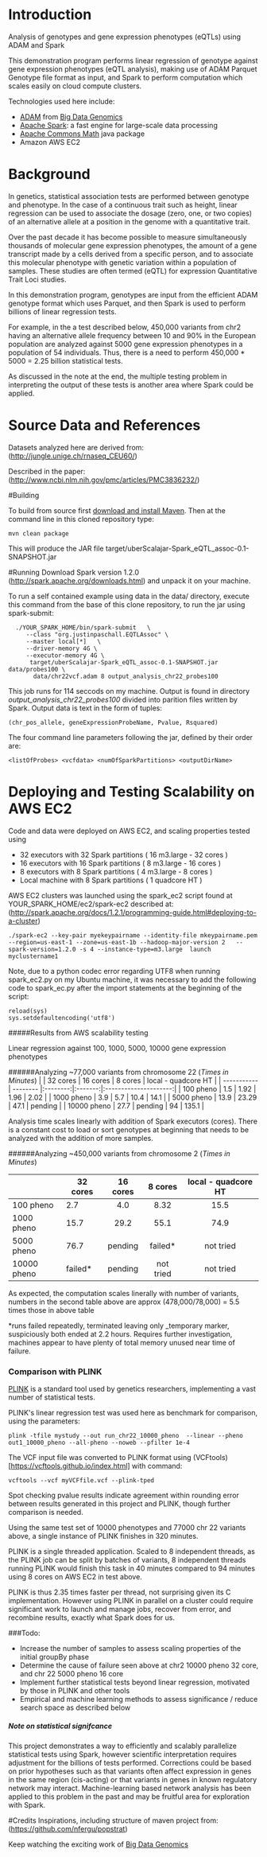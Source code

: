 # Introduction
Analysis of genotypes and gene expression phenotypes (eQTLs) using ADAM and Spark

This demonstration program performs linear regression of genotype against gene expression phenotypes (eQTL analysis), making use of ADAM Parquet Genotype file format as input, and Spark to perform computation which scales easily on cloud compute clusters.

Technologies used here include:
* [ADAM](https://github.com/bigdatagenomics/adam) from [Big Data Genomics](http://bdgenomics.org)
* [Apache Spark](https://spark.apache.org/): a fast engine for large-scale data processing
* [Apache Commons Math](http://commons.apache.org/proper/commons-math/)  java package
* Amazon AWS EC2

# Background
In genetics, statistical association tests are performed between genotype and phenotype.  In the case of a continuous trait such as height, linear regression can be used to associate the dosage (zero, one, or two copies) of an alternative allele at a position in the genome with a quantitative trait.  

Over the past decade it has become possible to measure simultaneously thousands of molecular gene expression phenotypes, the amount of a gene transcript made by a cells derived from a specific person, and to associate this molecular phenotype with genetic variation within a population of samples. These studies are often termed (eQTL) for expression Quantitative Trait Loci studies.

In this demonstration program, genotypes are input from the efficient ADAM genotype format which uses Parquet, and then Spark is used to perform billions of linear regression tests.  

For example, in the a test described below, 450,000 variants from chr2 having an alternative allele frequency between 10 and 90% in the European population are analyzed against 5000 gene expression phenotypes in a population of 54 individuals. Thus, there is a need to perform 450,000 * 5000 = 2.25 billion statistical tests.  

As discussed in the note at the end, the multiple testing problem in interpreting the output of these tests is another area where Spark could be applied.


# Source Data and References

Datasets analyzed here are derived from: (http://jungle.unige.ch/rnaseq_CEU60/)

Described in the paper: (http://www.ncbi.nlm.nih.gov/pmc/articles/PMC3836232/)

#Building

To build from source first [download and install Maven](http://maven.apache.org/download.cgi).
Then at the command line in this cloned repository type:
```
mvn clean package
```

This will produce the JAR file target/uberScalajar-Spark_eQTL_assoc-0.1-SNAPSHOT.jar

#Running
Download Spark version 1.2.0 (http://spark.apache.org/downloads.html) and unpack it on your machine.

To run a self contained example using  data in the data/ directory, execute this command from the base of this clone repository, to run the jar using spark-submit:

```
  ./YOUR_SPARK_HOME/bin/spark-submit   \
     --class "org.justinpaschall.EQTLAssoc" \
     --master local[*]   \
     --driver-memory 4G \
     --executor-memory 4G \
      target/uberScalajar-Spark_eQTL_assoc-0.1-SNAPSHOT.jar data/probes100 \
       data/chr22vcf.adam 8 output_analysis_chr22_probes100
```

This job runs for 114 seccods on my machine.  Output is found in directory *output_analysis_chr22_probes100* divided into parition files written by Spark.  Output data is text in the form of tuples:

```
(chr_pos_allele, geneExpressionProbeName, Pvalue, Rsquared)
```

The four command line parameters following the jar, defined by their order are:
```
<listOfProbes> <vcfdata> <numOfSparkPartitions> <outputDirName>
```

# Deploying and Testing Scalability on AWS EC2

Code and data were deployed on AWS EC2, and scaling properties tested using

* 32 executors with 32 Spark partitions ( 16 m3.large - 32 cores )
* 16 executors with 16 Spark partitions ( 8 m3.large - 16 cores )
* 8 executors with 8 Spark partitions ( 4 m3.large - 8 cores )
* Local machine with 8 Spark partitions ( 1 quadcore HT )

AWS EC2 clusters was launched using the spark_ec2 script found at YOUR_SPARK_HOME/ec2/spark-ec2
described at: (http://spark.apache.org/docs/1.2.1/programming-guide.html#deploying-to-a-cluster)

```
./spark-ec2 --key-pair myekeypairname --identity-file mkeypairname.pem  --region=us-east-1 --zone=us-east-1b --hadoop-major-version 2   --spark-version=1.2.0 -s 4 --instance-type=m3.large  launch myclustername1
```

Note, due to a python codec error regarding UTF8 when running spark_ec2.py on my Ubuntu machine, it was necessary to add the following code to spark_ec.py after the import statements at the beginning of the script:

```
reload(sys)  
sys.setdefaultencoding('utf8')
```

#####Results from AWS scalability testing

Linear regression against 100, 1000, 5000, 10000 gene expression phenotypes

######Analyzing ~77,000 variants from chromosome 22  (*Times in Minutes*)
|             | 32 cores | 16 cores | 8 cores | local - quadcore HT  |
| ----------- | -------- |:--------:|:-------:|:---------------------:|
| 100 pheno   | 1.5      | 1.92     | 1.96    | 2.02                  |
| 1000 pheno  | 3.9      | 5.7      | 10.4    | 14.1                  |
| 5000 pheno  | 13.9     | 23.29    | 47.1    | pending               |
| 10000 pheno | 27.7     | pending  | 94      | 135.1                 |

Analysis time scales linearly with addition of Spark executors (cores).  There is a constant cost to load or sort genotypes at beginning that needs to be analyzed with the addition of more samples.

######Analyzing ~450,000 variants from chromosome 2  (*Times in Minutes*)

|             | 32 cores | 16 cores | 8 cores | local - quadcore HT  |
| ----------- | -------- |:--------:|:---------:|:---------------------:|
| 100 pheno   | 2.7      | 4.0      | 8.32      | 15.5                  |
| 1000 pheno  | 15.7     | 29.2     | 55.1      | 74.9                  |
| 5000 pheno  | 76.7     | pending  | failed*   | not tried             |
| 10000 pheno | failed*  | pending  | not tried | not tried             |

As expected, the computation scales linerally with number of variants, numbers in the second table above are approx (478,000/78,000) = 5.5 times those in above table

*runs failed repeatedly, terminated leaving only _temporary marker, suspiciously both ended at 2.2 hours.  Requires further investigation, machines appear to have plenty of total memory unused near time of failure.

### Comparison with PLINK

[PLINK](http://pngu.mgh.harvard.edu/~purcell/plink/) is a standard tool used by genetics researchers, implementing a vast number of statistical tests.

PLINK's linear regression test was used here as benchmark for comparison, using the parameters:
```
plink -tfile mystudy --out run_chr22_10000_pheno  --linear --pheno out1_10000_pheno --all-pheno --noweb --pfilter 1e-4  
```

The VCF input file was converted to PLINK format using (VCFtools)[https://vcftools.github.io/index.html] with command:
```
vcftools --vcf myVCFfile.vcf --plink-tped
```

Spot checking pvalue results indicate agreement within rounding error between results generated in this project and PLINK, though further comparison is needed.

Using the same test set of 10000 phenotypes and 77000 chr 22 variants above, a single instance of PLINK finishes in 320 minutes.  

PLINK is a single threaded application.   Scaled to 8 independent threads, as the PLINK job can be split by batches of variants, 8 independent threads running PLINK would finish this task in 40 minutes compared to 94 minutes using 8 cores on AWS EC2 in test above. 

PLINK is thus 2.35 times faster per thread, not surprising given its C implementation. However using PLINK in parallel on a cluster could require significant work to launch and manage jobs, recover from error, and recombine results, exactly what Spark does for us.   


###Todo: 
* Increase the number of samples to assess scaling properties of the initial groupBy phase
* Determine the cause of failure seen above at chr2 10000 pheno 32 core, and chr 22 5000 pheno 16 core 
* Implement further statistical tests beyond linear regression, motivated by those in PLINK and other tools 
* Empirical and machine learning methods to assess significance / reduce search space as described below


##### Note on statistical signifcance
This project demonstrates a way to efficiently and scalably parallelize statistical tests using Spark, however scientific interpretation requires adjustment for the billions of tests performed.  Corrections could be based on prior hypotheses such as that variants often affect expression in genes in the same region (cis-acting) or that variants in genes in known regulatory network may interact.  Machine-learning based network analysis has been applied to this problem in the past and may be fruitful area for exploration with Spark. 

#Credits
Inspirations, including structure of maven project from:
(https://github.com/nfergu/popstrat)

Keep watching the exciting work of [Big Data Genomics](http://bdgenomics.org)

